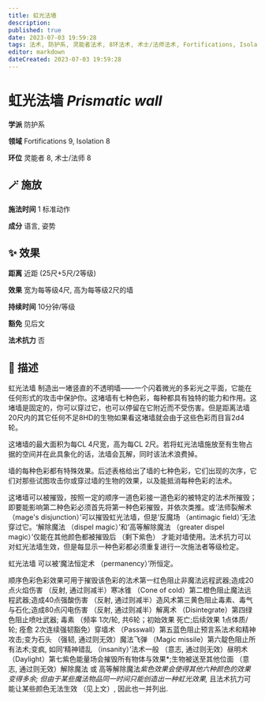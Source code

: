 ```yaml
---
title: 虹光法墙
description: 
published: true
date: 2023-07-03 19:59:28
tags: 法术, 防护系, 灵能者法术, 8环法术, 术士/法师法术, Fortifications, Isolation
editor: markdown
dateCreated: 2023-07-03 19:59:28
---
```


# **虹光法墙** *Prismatic wall*

**学派** 防护系 

**领域** Fortifications 9, Isolation 8

**环位** 灵能者 8, 术士/法师 8

## 🪄 施放

**施法时间** 1 标准动作

**成分** 语言, 姿势

## ✨ 效果  

**距离** 近距 (25尺+5尺/2等级) 

**效果** 宽为每等级4尺, 高为每等级2尺的墙 

**持续时间** 10分钟/等级 

**豁免** 见后文

**法术抗力** 否

## 📖 描述

虹光法墙 制造出一堵竖直的不透明墙——一个闪着微光的多彩光之平面，它能在任何形式的攻击中保护你。这堵墙有七种色彩，每种都具有独特的能力和作用。这堵墙是固定的，你可以穿过它，也可以停留在它附近而不受伤害。但是距离法墙20尺内的其它任何不足8HD的生物如果看这堵墙就会由于这些色彩而目盲2d4轮。

这堵墙的最大面积为每CL 4尺宽，高为每CL 2尺。若将虹光法墙施放至有生物占据的空间并在此具象化的话，法墙会瓦解，同时该法术浪费掉。

墙的每种色彩都有特殊效果。后述表格给出了墙的七种色彩，它们出现的次序，它们对那些试图攻击你或穿过墙的生物的效果，以及能抵消每种色彩的法术。

这堵墙可以被摧毁，按照一定的顺序一道色彩接一道色彩的被特定的法术所摧毁；即要能影响第二种色彩必须首先将第一种色彩摧毁，并依次类推。或‘法师裂解术 （mage's disjunction）’可以摧毁虹光法墙，但是‘反魔场 （antimagic field）’无法穿过它。‘解除魔法 （dispel magic）’和‘高等解除魔法 （greater dispel magic）’仅能在其他颜色都被摧毁后 （剩下紫色） 才能对墙使用。法术抗力可以对虹光法墙生效，但是每显示一种色彩都必须重复进行一次施法者等级检定。

虹光法墙 可以被‘魔法恒定术 （permanency）’所恒定。

 顺序色彩色彩效果可用于摧毁该色彩的法术第一红色阻止非魔法远程武器;造成20点火焰伤害 （反射, 通过则减半）寒冰锥 （Cone of cold）第二橙色阻止魔法远程武器;造成40点强酸伤害 （反射, 通过则减半）造风术第三黄色阻止毒素、毒气与石化;造成80点闪电伤害 （反射, 通过则减半）解离术 （Disintegrate）第四绿色阻止喷吐武器; 毒素 （频率 1次/轮, 共6轮；初始效果 死亡;后续效果 1点体质/轮; 痊愈 2次连续强韧豁免）穿墙术 （Passwall）第五蓝色阻止预言系法术和精神攻击;变为石头 （强韧, 通过则无效）魔法飞弹 （Magic missile）第六靛色阻止所有法术;变疯, 如同‘精神错乱 （insanity）’法术一般 （意志, 通过则无效）昼明术 （Daylight）第七紫色能量场会摧毁所有物体与效果*;生物被送至其他位面 （意志, 通过则无效）解除魔法 或 高等解除魔法*紫色效果会使得其他六种颜色的效果变得多余; 但由于某些魔法物品同一时间只能创造出一种虹光效果,* 且法术抗力可能让某些颜色无法生效 （见上文）, 因此也一并列出. 
    